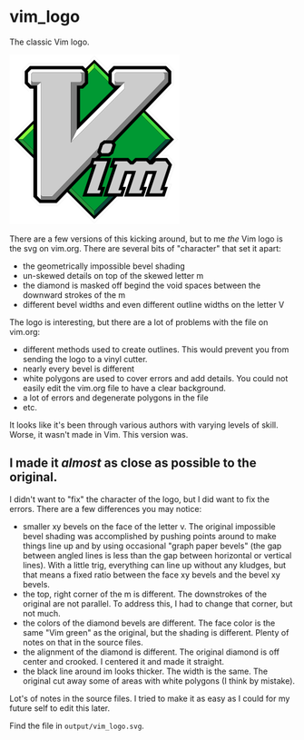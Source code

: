 # vim_logo

The classic Vim logo.

<picture>
  <img alt="Vim logo" src="output/vim_logo.png">
</picture>

There are a few versions of this kicking around, but to me *the* Vim logo is the svg on vim.org. There are several bits of "character" that set it apart:

* the geometrically impossible bevel shading
* un-skewed details on top of the skewed letter m
* the diamond is masked off begind the void spaces between the downward strokes of the m
* different bevel widths and even different outline widths on the letter V

The logo is interesting, but there are a lot of problems with the file on vim.org:

* different methods used to create outlines. This would prevent you from sending the logo to a vinyl cutter.
* nearly every bevel is different
* white polygons are used to cover errors and add details. You could not easily edit the vim.org file to have a clear background.
* a lot of errors and degenerate polygons in the file
* etc.

It looks like it's been through various authors with varying levels of skill. Worse, it wasn't made in Vim. This version was.

## I made it *almost* as close as possible to the original.

I didn't want to "fix" the character of the logo, but I did want to fix the errors. There are a few differences you may notice:

* smaller xy bevels on the face of the letter v. The original impossible bevel shading was accomplished by pushing points around to make things line up and by using occasional "graph paper bevels" (the gap between angled lines is less than the gap between horizontal or vertical lines). With a little trig, everything can line up without any kludges, but that means a fixed ratio between the face xy bevels and the bevel xy bevels.
* the top, right corner of the m is different. The downstrokes of the original are not parallel. To address this, I had to change that corner, but not much.
* the colors of the diamond bevels are different. The face color is the same "Vim green" as the original, but the shading is different. Plenty of notes on that in the source files.
* the alignment of the diamond is different. The original diamond is off center and crooked. I centered it and made it straight.
* the black line around im looks thicker. The width is the same. The original cut away some of areas with white polygons (I think by mistake).

Lot's of notes in the source files. I tried to make it as easy as I could for my future self to edit this later.

Find the file in `output/vim_logo.svg`.
